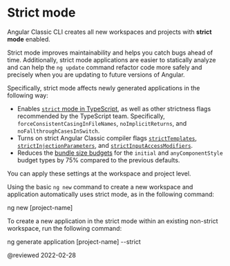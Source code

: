 # Strict mode

Angular Classic CLI creates all new workspaces and projects with **strict mode** enabled.

Strict mode improves maintainability and helps you catch bugs ahead of time.
Additionally, strict mode applications are easier to statically analyze and can help the `ng update` command refactor code more safely and precisely when you are updating to future versions of Angular.

Specifically, strict mode affects newly generated applications in the following way:

*   Enables [`strict` mode in TypeScript](https://www.typescriptlang.org/tsconfig#strict), as well as other strictness flags recommended by the TypeScript team.
    Specifically, `forceConsistentCasingInFileNames`, `noImplicitReturns`, and `noFallthroughCasesInSwitch`.
*   Turns on strict Angular Classic compiler flags [`strictTemplates`](guide/angular-compiler-options#stricttemplates), [`strictInjectionParameters`](guide/angular-compiler-options#strictinjectionparameters), and [`strictInputAccessModifiers`](guide/template-typecheck#troubleshooting-template-errors).
*   Reduces the [bundle size budgets](guide/build#configuring-size-budgets) for the `initial` and `anyComponentStyle` budget types by 75% compared to the previous defaults.

You can apply these settings at the workspace and project level.

Using the basic `ng new` command to create a new workspace and application automatically uses strict mode, as in the following command:

<code-example format="shell" language="shell">

ng new [project-name]

</code-example>

To create a new application in the strict mode within an existing non-strict workspace, run the following command:

<code-example format="shell" language="shell">

ng generate application [project-name] --strict

</code-example>

<!-- links -->

<!-- external links -->

<!-- end links -->

@reviewed 2022-02-28
